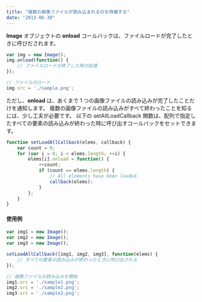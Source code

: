 ```yaml
---
title: "複数の画像ファイルが読み込まれるのを待機する"
date: "2013-06-30"
---
```


**Image** オブジェクトの **onload** コールバックは、ファイルロードが完了したときに呼びだされます。

~~~ javascript
var img = new Image();
img.onload(function() {
    // ファイルロードが終了した時の処理
});

// ファイルのロード
img.src = './sample.png';
~~~

ただし、**onload** は、あくまで 1 つの画像ファイルの読み込みが完了したことだけを通知します。
複数の画像ファイルの読み込みがすべて終わったことを知るには、少し工夫が必要です。
以下の setAllLoadCallback 関数は、配列で指定したすべての要素の読み込みが終わった時に呼び出すコールバックをセットできます。

~~~ javascript
function setLoadAllCallback(elems, callback) {
    var count = 0;
    for (var i = 0; i < elems.length; ++i) {
        elems[i].onload = function() {
            ++count;
            if (count == elems.length) {
                // All elements have been loaded.
                callback(elems);
            }
        };
    }
}
~~~

#### 使用例

~~~ javascript
var img1 = new Image();
var img2 = new Image();
var img3 = new Image();

setLoadAllCallback([img1, img2, img3], function(elems) {
    // すべての要素の読み込みが終わったときに呼び出される
});

// 画像ファイルの読み込みを開始
img1.src = './sample1.png';
img2.src = './sample2.png';
img3.src = './sample3.png';
~~~

